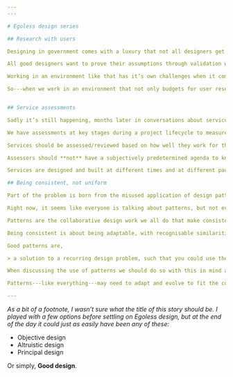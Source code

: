 ```yaml
---
---

# Egoless design series

## Research with users

Designing in government comes with a luxury that not all designers get to experience---we conduct research with real users. 

All good designers want to prove their assumptions through validation with real users. Unfortunately, many work in environments where this isn’t an option unless something goes live, and that’s only if they’ve managed to battle the subjective opinion of their peers, marketing, IT and the HiPPOs (highest paid persons opinion) on the committee in meeting after meeting.

Working in an environment like that has it’s own challenges when it comes to design reviews, or more often **crits**, and designers don’t have the luxury of user research to backup their solution.

So---when we work in an environment that not only budgets for user research, but commends it as the highest principal to adhere to, we shouldn’t take that for granted by thinking we know best. We should be better than that.


## Service assessments

Sadly it’s still happening, months later in conversations about service assessments. The controversial opinion is that interactions and “visual treatment” are not the same as they are on other government services. But---that’s OK. That’s a question that should be asked as part of the assessment. 

We have assessments at key stages during a project lifecycle to measure the teams progress against a list of guiding principals. Like the deep dives, they help the team get an external view on what’s going well and what may need changing. However---like the audience in the deep dives, it’s the approach of the assessor that is probably more important than the assessment itself. 

Services should be assessed/reviewed based on how well they work for their users, not critiqued/criticised based on subjective opinion. Assessors should ask open questions to learn more, and they may make recommendations off the back for the team to take away and explore further.

Assessors should **not** have a subjectively predetermined agenda to know a good reason why a service has done something differently. *It’s probably an introvert vs extrovert thing, but that’s a story for another time.*

Services are designed and built at different times and at different paces. It’s not right to assume they should all be the same. The users aren’t the same. Plus it’s good to experiment and try something new. That’s how we learn.

## Being consistent, not uniform

Part of the problem is born from the misused application of design patterns.

Right now, it seems like everyone is talking about patterns, but not everyone is talking about them consistently. 

Patterns are the collaborative design work we all do that make consistently repeatable solutions to common problems. Patterns should not be treated as regimented rules. 

Being consistent is about being adaptable, with recognisable similarities that are relevant to the situation, whereas uniform is inflexible, not tailored and shoe horned.

Good patterns are,

> a solution to a recurring design problem, such that you could use the solution many times and never use it in the same way twice. ---<cite>Modular Web Design, Nathan Curtis</cite>

When discussing the use of patterns we should do so with this in mind and not mandate their application in a particular fashion because we think we know best.

Patterns---like everything---may need to adapt and evolve to fit the context. They should iterate over time as we experiment and learn something new.

---
```


*As a bit of a footnote, I wasn’t sure what the title of this story should be. I played with a few options before settling on Egoless design, but at the end of the day it could just as easily have been any of these:*

- Objective design
- Altruistic design
- Principal design

Or simply, **Good design**.
